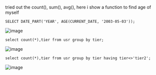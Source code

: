 tried out the count(), sum(), avg(), here i show a function to find age of myself
```
SELECT DATE_PART('YEAR', AGE(CURRENT_DATE, '2003-05-03'));
```
![image](https://gist.github.com/user-attachments/assets/b7052d7a-c8ad-4142-a2a7-6074fc3f9fff)

```
select count(*),tier from usr group by tier;
```

![image](https://gist.github.com/user-attachments/assets/389f950c-a086-4066-b236-b3b4ecc4e8eb)
```
select count(*),tier from usr group by tier having tier<>'tier2';
```
![image](https://gist.github.com/user-attachments/assets/e9601bc4-119d-4541-bead-e9423dc6d413)
